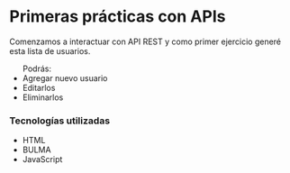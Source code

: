 <h1>Primeras prácticas con APIs</h1>

<p>Comenzamos a interactuar con API REST y como primer ejercicio generé esta lista de usuarios.</p>

<ul>Podrás:
<li>Agregar nuevo usuario</li>
<li>Editarlos</li>
<li>Eliminarlos</li>
</ul>

<h3>Tecnologías utilizadas</h3>
<ul>
<li>HTML</li>
<li>BULMA</li>
<li>JavaScript</li>
</ul>